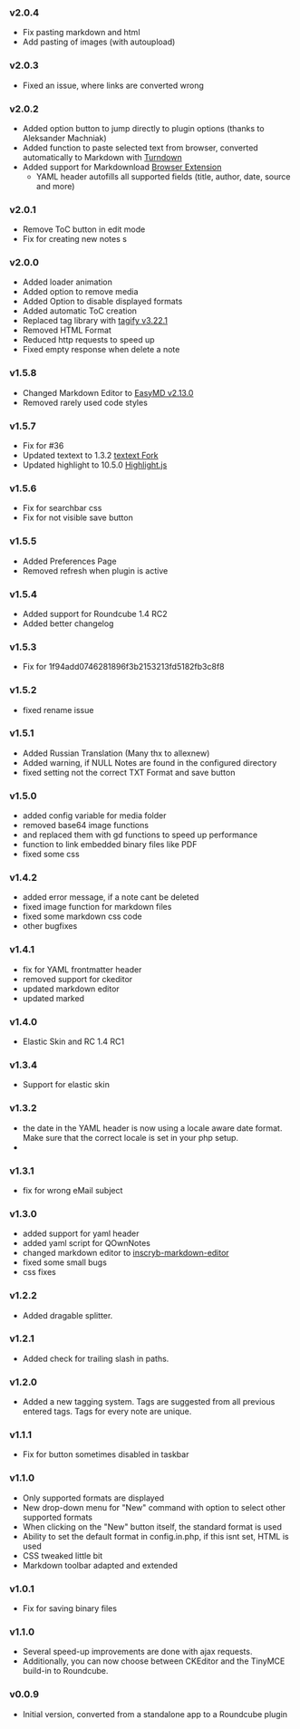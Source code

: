 ### v2.0.4
- Fix pasting markdown and html
- Add pasting of images (with autoupload)

### v2.0.3
- Fixed an issue, where links are converted wrong

### v2.0.2
- Added option button to jump directly to plugin options (thanks to Aleksander Machniak)
- Added function to paste selected text from browser, converted automatically to Markdown with [Turndown](https://github.com/domchristie/turndown)
- Added support for Markdownload [Browser Extension](https://github.com/deathau/markdownload)
  - YAML header autofills all supported fields (title, author, date, source and more)

### v2.0.1
- Remove ToC button in edit mode
- Fix for creating new notes	s
  
### v2.0.0
- Added loader animation
- Added option to remove media
- Added Option to disable displayed formats
- Added automatic ToC creation
- Replaced tag library with [tagify v3.22.1](https://github.com/yairEO/tagify)
- Removed HTML Format
- Reduced http requests to speed up
- Fixed empty response when delete a note
  
### v1.5.8
- Changed Markdown Editor to [EasyMD v2.13.0](https://github.com/ionaru/easy-markdown-editor)
- Removed rarely used code styles
  
### v1.5.7
- Fix for #36
- Updated textext to 1.3.2 [textext Fork](https://github.com/gfunkmonk/jquery-textext)
- Updated highlight to 10.5.0 [Highlight.js](https://www.npmjs.com/package/highlight.js)
  
### v1.5.6
- Fix for searchbar css
- Fix for not visible save button
  
### v1.5.5
- Added Preferences Page
- Removed refresh when plugin is active
  
### v1.5.4
- Added support for Roundcube 1.4 RC2
- Added better changelog
  
### v1.5.3
- Fix for 1f94add0746281896f3b2153213fd5182fb3c8f8
  
### v1.5.2
- fixed rename issue
  
### v1.5.1
- Added Russian Translation (Many thx to allexnew)
- Added warning, if NULL Notes are found in the configured directory
- fixed setting not the correct TXT Format and save button

### v1.5.0
- added config variable for media folder
- removed base64 image functions
- and replaced them with gd functions to speed up performance
- function to link embedded binary files like PDF
- fixed some css

### v1.4.2
- added error message, if a note cant be deleted
- fixed image function for markdown files
- fixed some markdown css code
- other bugfixes

### v1.4.1
- fix for YAML frontmatter header
- removed support for ckeditor
- updated markdown editor
- updated marked

### v1.4.0
- Elastic Skin and RC 1.4 RC1
  
### v1.3.4
- Support for elastic skin

### v1.3.2
- the date in the YAML header is now using a locale aware date format. Make sure that the correct locale is set in your php setup.
- 
### v1.3.1
- fix for wrong eMail subject

### v1.3.0
* added support for yaml header
* added yaml script for QOwnNotes
* changed markdown editor to [inscryb-markdown-editor](https://github.com/Inscryb/inscryb-markdown-editor)
* fixed some small bugs
* css fixes

### v1.2.2
 - Added dragable splitter.

### v1.2.1
 - Added check for trailing slash in paths.

### v1.2.0
 - Added a new tagging system. Tags are suggested from all previous entered tags. Tags for every note are unique.

### v1.1.1
 - Fix for button sometimes disabled in taskbar

### v1.1.0
 - Only supported formats are displayed
 - New drop-down menu for "New" command with option to select other supported formats
 - When clicking on the "New" button itself, the standard format is used
 - Ability to set the default format in config.in.php, if this isnt set, HTML is used
 - CSS tweaked little bit
 - Markdown toolbar adapted and extended

### v1.0.1
 - Fix for saving binary files

### v1.1.0
 - Several speed-up improvements are done with ajax requests.
 - Additionally, you can now choose between CKEditor and the TinyMCE build-in to Roundcube.

### v0.0.9
 - Initial version, converted from a standalone app to a Roundcube plugin